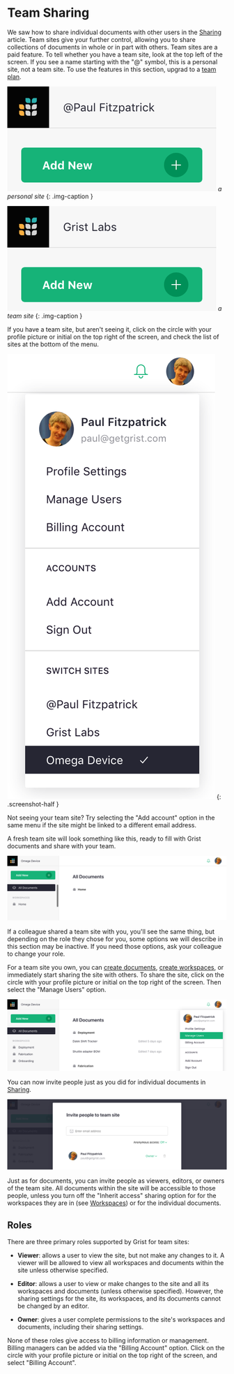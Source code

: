 # Team Sharing

We saw how to share individual documents with other users in the
[Sharing](sharing.md) article.  Team sites give your further control,
allowing you to share collections of documents in whole or in part
with others.
Team sites are a paid feature.  To tell whether you have a team site, look at the
top left of the screen.  If you see a name starting with the "@" symbol, this
is a personal site, not a team site.
To use the features in this section, upgrad to a [team plan](https://www.getgrist.com/pricing).

![team-sharing-personal-name](images/team-sharing/team-sharing-personal-name.png)
*a personal site*
{: .img-caption }

![team-sharing-team-name](images/team-sharing/team-sharing-team-name.png)
*a team site*
{: .img-caption }

If you have a team site, but aren't seeing it, click on the circle
with your profile picture or initial on the top right of the screen,
and check the list of sites at the bottom of the menu.

*![team-sharing-pick-site](images/team-sharing/team-sharing-pick-site.png)*
{: .screenshot-half }

Not seeing your team site?  Try selecting the "Add account" option in the same menu
if the site might be linked to a different email address.

A fresh team site will look something like this, ready to fill with
Grist documents and share with your team.

![team-sharing-team-site](images/team-sharing/team-sharing-team-site.png)

If a colleague shared a team site with you, you'll see the same thing,
but depending on the role they chose for you, some options we will
describe in this section may be inactive.  If you need those options,
ask your colleague to change your role.

For a team site you own,
you can [create documents](creating-doc.md), [create workspaces](workspaces.md),
or immediately start sharing the site with others.
To share the site, click on the circle with your profile picture or initial
on the top right of the screen.  Then select the "Manage Users"
option.

![team-sharing-manage-users](images/team-sharing/team-sharing-manage-users.png)

You can now invite people just as you did for individual documents in
[Sharing](sharing.md).

![team-sharing-invite-people](images/team-sharing/team-sharing-invite-people.png)

Just as for documents, you can invite people as viewers, editors, or owners of the
team site.  All documents within the site will be accessible to those people,
unless you turn off the "Inherit access" sharing option for for the workspaces
they are in (see [Workspaces](workspaces.md)) or for the individual documents.

## Roles

There are three primary roles supported by Grist for team sites:

- **Viewer**: allows a user to view the site, but not make any changes to it.
  A viewer will be allowed to view all workspaces and documents within the site
  unless otherwise specified.

- **Editor**: allows a user to view or make changes to the site and all its workspaces
  and documents (unless otherwise specified).  However, the sharing settings for the
  site, its workspaces, and its documents cannot be changed by an editor.

- **Owner**: gives a user complete permissions to the site's workspaces and documents,
  including their sharing settings.

None of these roles give access to billing information or management.
Billing managers can be added via the "Billing Account" option. 
Click on the circle with your profile picture or initial
on the top right of the screen, and select "Billing Account".
